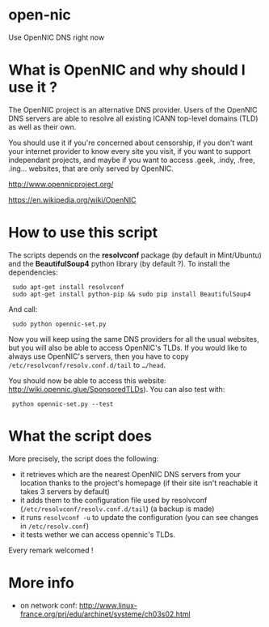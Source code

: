 open-nic
========

Use OpenNIC DNS right now

What is OpenNIC and why should I use it ?
=================

The OpenNIC project is an alternative DNS provider. Users of the
OpenNIC DNS servers are able to resolve all existing ICANN top-level
domains (TLD) as well as their own.

You should use it if you're concerned about censorship, if you don't
want your internet provider to know every site you visit, if you want
to support independant projects, and maybe if you want to access
.geek, .indy, .free, .ing… websites, that are only served by OpenNIC.

http://www.opennicproject.org/

https://en.wikipedia.org/wiki/OpenNIC


How to use this script
======================

The scripts depends on the **resolvconf** package (by default in
Mint/Ubuntu) and the **BeautifulSoup4** python library (by default ?).
To install the dependencies:

     sudo apt-get install resolvconf
     sudo apt-get install python-pip && sudo pip install BeautifulSoup4

And call:

     sudo python opennic-set.py

Now you will keep using the same DNS providers for all the usual
websites, but you will also be able to access OpenNIC's TLDs. If you
would like to always use OpenNIC's servers, then you have to copy
`/etc/resolvconf/resolv.conf.d/tail` to `…/head`.

You should now be able to access this website:
http://wiki.opennic.glue/SponsoredTLDs). You can also test with:

     python opennic-set.py --test

What the script does
===========

More precisely, the script does the following:
- it retrieves which are the nearest OpenNIC DNS servers from your
  location thanks to the project's homepage (if their site isn't
  reachable it takes 3 servers by default)
- it adds them to the configuration file used by resolvconf (`/etc/resolvconf/resolv.conf.d/tail`) (a backup is made)
- it runs `resolvconf -u` to update the configuration (you can see changes in `/etc/resolv.conf`)
- it tests wether we can access opennic's TLDs.

Every remark welcomed !

More info
=========
- on network conf: http://www.linux-france.org/prj/edu/archinet/systeme/ch03s02.html
